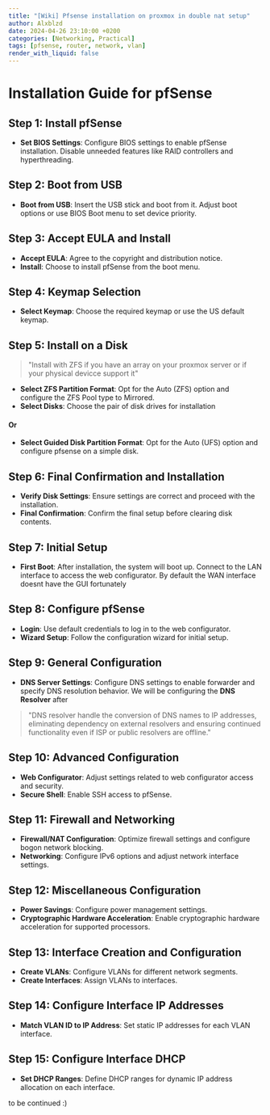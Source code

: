 ```yaml
---
title: "[Wiki] Pfsense installation on proxmox in double nat setup"
author: Alxblzd
date: 2024-04-26 23:10:00 +0200
categories: [Networking, Practical]
tags: [pfsense, router, network, vlan]
render_with_liquid: false
---
```

# Installation Guide for pfSense

## Step 1: Install pfSense
- **Set BIOS Settings**: Configure BIOS settings to enable pfSense installation. Disable unneeded features like RAID controllers and hyperthreading.
  
## Step 2: Boot from USB
- **Boot from USB**: Insert the USB stick and boot from it. Adjust boot options or use BIOS Boot menu to set device priority.

## Step 3: Accept EULA and Install
- **Accept EULA**: Agree to the copyright and distribution notice.
- **Install**: Choose to install pfSense from the boot menu.

## Step 4: Keymap Selection
- **Select Keymap**: Choose the required keymap or use the US default keymap.

## Step 5: Install on a Disk

> "Install with ZFS if you have an array on your proxmox server or if your physical devicce support it"

- **Select ZFS Partition Format**: Opt for the Auto (ZFS) option and configure the ZFS Pool type to Mirrored.
- **Select Disks**: Choose the pair of disk drives for installation

#### Or
- **Select Guided Disk Partition Format**: Opt for the Auto (UFS) option and configure pfsense on a simple disk.


## Step 6: Final Confirmation and Installation
- **Verify Disk Settings**: Ensure settings are correct and proceed with the installation.
- **Final Confirmation**: Confirm the final setup before clearing disk contents.

## Step 7: Initial Setup
- **First Boot**: After installation, the system will boot up. Connect to the LAN interface to access the web configurator. By default the WAN interface doesnt have the GUI fortunately

## Step 8: Configure pfSense
- **Login**: Use default credentials to log in to the web configurator.
- **Wizard Setup**: Follow the configuration wizard for initial setup.

## Step 9: General Configuration
- **DNS Server Settings**: Configure DNS settings to enable forwarder and specify DNS resolution behavior. We will be configuring the **DNS Resolver** after

> "DNS resolver handle the conversion of DNS names to IP addresses, eliminating dependency on external resolvers and ensuring continued functionality even if ISP or public resolvers are offline."

## Step 10: Advanced Configuration
- **Web Configurator**: Adjust settings related to web configurator access and security.
- **Secure Shell**: Enable SSH access to pfSense.

## Step 11: Firewall and Networking
- **Firewall/NAT Configuration**: Optimize firewall settings and configure bogon network blocking.
- **Networking**: Configure IPv6 options and adjust network interface settings.

## Step 12: Miscellaneous Configuration
- **Power Savings**: Configure power management settings.
- **Cryptographic Hardware Acceleration**: Enable cryptographic hardware acceleration for supported processors.

## Step 13: Interface Creation and Configuration
- **Create VLANs**: Configure VLANs for different network segments.
- **Create Interfaces**: Assign VLANs to interfaces.

## Step 14: Configure Interface IP Addresses
- **Match VLAN ID to IP Address**: Set static IP addresses for each VLAN interface.

## Step 15: Configure Interface DHCP
- **Set DHCP Ranges**: Define DHCP ranges for dynamic IP address allocation on each interface.

to be continued :) 